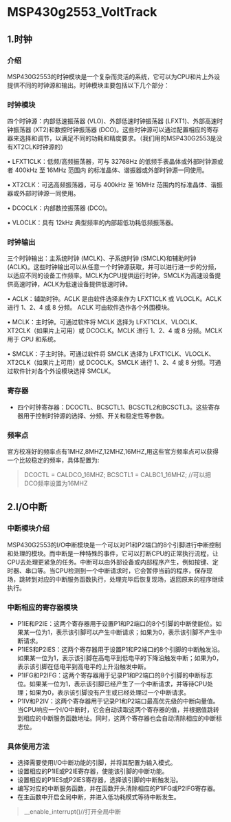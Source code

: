 # MSP430g2553_VoltTrack
## 1.时钟
### 介绍
MSP430G2553的时钟模块是一个复杂而灵活的系统，它可以为CPU和片上外设提供不同的时钟源和输出。时钟模块主要包括以下几个部分：
### 时钟模块
四个时钟源：内部低速振荡器 (VLO)、外部低速时钟振荡器 (LFXT1)、外部高速时钟振荡器 (XT2)和数控时钟振荡器 (DCO)。这些时钟源可以通过配置相应的寄存器来选择和调节，以满足不同的功耗和精度要求。（我们用的MSP430G2553是没有XT2CLK时钟源的）

• LFXT1CLK：低频/高频振荡器，可与 32768Hz 的低频手表晶体或外部时钟源或者 400kHz 至 16MHz 范围内
的标准晶体、谐振器或外部时钟源一同使用。

• XT2CLK：可选高频振荡器，可与 400kHz 至 16MHz 范围内的标准晶体、谐振器或外部时钟源一同使用。

• DCOCLK：内部数控振荡器 (DCO)。

• VLOCLK：具有 12kHz 典型频率的内部超低功耗低频振荡器。

### 时钟输出
三个时钟输出：主系统时钟 (MCLK)、子系统时钟 (SMCLK)和辅助时钟 (ACLK)。这些时钟输出可以从任意一个时钟源获取，并可以进行进一步的分频，以适应不同的设备工作频率。MCLK为CPU提供运行时钟，SMCLK为高速设备提供高速时钟，ACLK为低速设备提供低速时钟。

• ACLK：辅助时钟。ACLK 是由软件选择来作为 LFXT1CLK 或 VLOCLK。ACLK 进行 1、2、4 或 8 分频。
ACLK 可由软件选作各个外围模块。

• MCLK：主时钟。可通过软件将 MCLK 选择为 LFXT1CLK、VLOCLK、XT2CLK（如果片上可用）或 
DCOCLK。MCLK 进行 1、2、4 或 8 分频。MCLK 用于 CPU 和系统。

• SMCLK：子主时钟。可通过软件将 SMCLK 选择为 LFXT1CLK、VLOCLK、XT2CLK（如果片上可用）或 
DCOCLK。SMCLK 进行 1、2、4 或 8 分频。可通过软件针对各个外设模块选择 SMCLK。

### 寄存器
-   四个时钟寄存器：DCOCTL、BCSCTL1、BCSCTL2和BCSCTL3。这些寄存器用于控制时钟源的选择、分频、开关和稳定性等参数。

### 频率点
官方校准好的频率点有1MHZ,8MHZ,12MHZ,16MHZ,用这些官方频率点可以获得一个比较稳定的频率，具体配置为:

> DCOCTL = CALDCO_16MHZ;
> BCSCTL1 = CALBC1_16MHZ;
> //可以把DCO频率设置为16MHZ
## 2.I/O中断
### 中断模块介绍
MSP430G2553的I/O中断模块是一个可以对P1和P2端口的8个引脚进行中断控制和处理的模块。而中断是一种特殊的事件，它可以打断CPU的正常执行流程，让CPU去处理更紧急的任务。中断可以由外部设备或内部程序产生，例如按键、定时器、串口等。当CPU检测到一个中断请求时，它会暂停当前的程序，保存现场，跳转到对应的中断服务函数执行，处理完毕后恢复现场，返回原来的程序继续执行。
### 中断相应的寄存器模块
-   P1IE和P2IE：这两个寄存器用于设置P1和P2端口的8个引脚的中断使能位。如果某一位为1，表示该引脚可以产生中断请求；如果为0，表示该引脚不产生中断请求。
-   P1IES和P2IES：这两个寄存器用于设置P1和P2端口的8个引脚的中断触发沿。如果某一位为1，表示该引脚在高电平到低电平的下降沿触发中断；如果为0，表示该引脚在低电平到高电平的上升沿触发中断。
-   P1IFG和P2IFG：这两个寄存器用于记录P1和P2端口的8个引脚的中断标志位。如果某一位为1，表示该引脚已经产生了一个中断请求，并等待CPU处理；如果为0，表示该引脚没有产生或已经处理过一个中断请求。
-   P1IV和P2IV：这两个寄存器用于记录P1和P2端口最高优先级的中断向量值。当CPU响应一个I/O中断时，它会自动读取这两个寄存器的值，并根据值跳转到相应的中断服务函数地址。同时，这两个寄存器也会自动清除相应的中断标志位。
### 具体使用方法

-   选择需要使用I/O中断功能的引脚，并将其配置为输入模式。
-   设置相应的P1IE或P2IE寄存器，使能该引脚的中断功能。
-   设置相应的P1IES或P2IES寄存器，选择该引脚的中断触发沿。
-   编写对应的中断服务函数，并在函数开头清除相应的P1IFG或P2IFG寄存器。
-   在主函数中开启全局中断，并进入低功耗模式等待中断发生。
> __enable_interrupt()//打开全局中断
